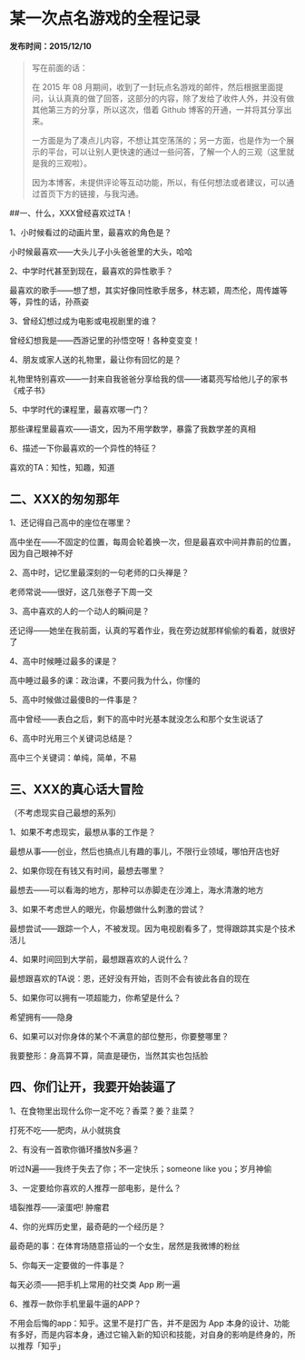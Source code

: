 某一次点名游戏的全程记录
===

#### 发布时间：2015/12/10

> 写在前面的话：
> 
> 在 2015 年 08 月期间，收到了一封玩点名游戏的邮件，然后根据里面提问，认认真真的做了回答，这部分的内容，除了发给了收件人外，并没有做其他第三方的分享，所以这次，借着 Github 博客的开通，一并将其分享出来。
> 
> 一方面是为了凑点儿内容，不想让其空荡荡的；另一方面，也是作为一个展示的平台，可以让别人更快速的通过一些问答，了解一个人的三观（这里就是我的三观啦）。
> 
> 因为本博客，未提供评论等互动功能，所以，有任何想法或者建议，可以通过首页下方的链接，与我沟通。



##一、什么，XXX曾经喜欢过TA！


1、小时候看过的动画片里，最喜欢的角色是？

小时候最喜欢——大头儿子小头爸爸里的大头，哈哈

2、中学时代甚至到现在，最喜欢的异性歌手？

最喜欢的歌手——想了想，其实好像同性歌手居多，林志颖，周杰伦，周传雄等等，异性的话，孙燕姿

3、曾经幻想过成为电影或电视剧里的谁？

曾经幻想我是——西游记里的孙悟空呀！各种变变变！

4、朋友或家人送的礼物里，最让你有回忆的是？

礼物里特别喜欢——一封来自我爸爸分享给我的信——诸葛亮写给他儿子的家书《戒子书》

5、中学时代的课程里，最喜欢哪一门？

那些课程里最喜欢——语文，因为不用学数学，暴露了我数学差的真相

6、描述一下你最喜欢的一个异性的特征？

喜欢的TA：知性，知趣，知道


## 二、XXX的匆匆那年


1、还记得自己高中的座位在哪里？

高中坐在——不固定的位置，每周会轮着换一次，但是最喜欢中间并靠前的位置，因为自己眼神不好

2、高中时，记忆里最深刻的一句老师的口头禅是？

老师常说——很好，这几张卷子下周一交

3、高中喜欢的人的一个动人的瞬间是？

还记得——她坐在我前面，认真的写着作业，我在旁边就那样偷偷的看着，就很好了

4、高中时候睡过最多的课是？

高中睡过最多的课：政治课，不要问我为什么，你懂的

5、高中时候做过最傻B的一件事是？

高中曾经——表白之后，剩下的高中时光基本就没怎么和那个女生说话了

6、高中时光用三个关键词总结是？

高中三个关键词：单纯，简单，不易



## 三、XXX的真心话大冒险

（不考虑现实自己最想的系列）

1、如果不考虑现实，最想从事的工作是？

最想从事——创业，然后也搞点儿有趣的事儿，不限行业领域，哪怕开店也好

2、如果你现在有钱又有时间，最想去哪里？

最想去——可以看海的地方，那种可以赤脚走在沙滩上，海水清澈的地方

3、如果不考虑世人的眼光，你最想做什么刺激的尝试？

最想尝试——跟踪一个人，不被发现。因为电视剧看多了，觉得跟踪其实是个技术活儿

4、如果时间回到大学前，最想跟喜欢的人说什么？

最想跟喜欢的TA说：恩，还好没有开始，否则不会有彼此各自的现在

5、如果你可以拥有一项超能力，你希望是什么？

希望拥有——隐身

6、如果可以对你身体的某个不满意的部位整形，你要整哪里？

我要整形：身高算不算，简直是硬伤，当然其实也包括脸


## 四、你们让开，我要开始装逼了


1、在食物里出现什么你一定不吃？香菜？姜？韭菜？

打死不吃——肥肉，从小就挑食

2、有没有一首歌你循环播放N多遍？

听过N遍——我终于失去了你；不一定快乐；someone like you；岁月神偷

3、一定要给你喜欢的人推荐一部电影，是什么？

墙裂推荐——滚蛋吧! 肿瘤君

4、你的光辉历史里，最奇葩的一个经历是？

最奇葩的事：在体育场随意搭讪的一个女生，居然是我微博的粉丝

5、你每天一定要做的一件事是？

每天必须——把手机上常用的社交类 App 刷一遍

6、推荐一款你手机里最牛逼的APP？

不用会后悔的app：知乎。这里不是打广告，并不是因为 App 本身的设计、功能有多好，而是内容本身，通过它输入新的知识和技能，对自身的影响是终身的，所以推荐「知乎」
